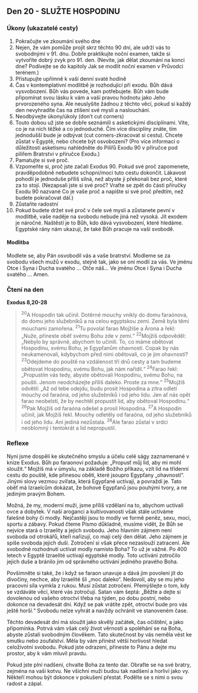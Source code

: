## Den 20 - SLUŽTE HOSPODINU

### Úkony (ukazatelé cesty)

1. Pokračujte ve zkoumání svého dne
1. Nejen, že vám pomůže projít skrz těchto 90 dní, ale udrží vás to svobodnými v 91. dnu. Dobře praktikujte noční examen, takže si vytvoříte dobrý zvyk pro 91. den. (Nevíte, jak dělat zkoumání na konci dne? Podívejte se do kapitoly Jak se modlit noční examen v Průvodci terénem.)
1. Přistupujte upřímně k vaší denní svaté hodině
1. Čas v kontemplativní modlitbě je rozhodující při exodu. Bůh dává vysvobození. Bůh vás povede, kam potřebujete. Bůh vám bude připomínat svou lásku k vám a vaší pravou hodnotu jako Jeho prvorozeného syna. Ale neuslyšíte žádnou z těchto věcí, pokud si každý den nevyhradíte čas na ztišení své mysli a naslouchání.
1. Neodbývejte úkony/úkoly (don’t cut corners)
1. Touto dobou už jste se dobře seznámili s asketickými disciplínami. Víte, co je na nich těžké a co jednoduché. Čím více disciplíny znáte, tím jednodušší bude je odbývat (cut corners-zkracovat si cestu). Chcete zůstat v Egyptě, nebo chcete být osvobozeni? (Pro více informací o důležitosti asketismu nahlédněte do Pilířů Exodu 90 v příručce pod pilířem Bratrství v příručce Exodu.)
1. Pamatujte si své proč.
1. Vzpomeňte si, proč jste začali Exodus 90. Pokud své proč zapomenete, pravděpodobně nebudete schopni/moci tuto cestu dokončit. Lákavost pohodlí je jednoduše příliš silná, než abyste ji překonali bez proč, které za to stojí. (Nezapsali jste si své proč? Vraťte se zpět do části příručky Exodu 90 nazvané Co je vaše proč a napište si své proč předtím, než budete pokračovat dál.)
1. Zůstaňte radostní
1. Pokud budete držet své proč v čele své mysli a zůstanete pevní v modlitbě, vaše naděje na svobodu nebude jiná než vysoká. Jít exodem je náročné. Naštěstí je to Bůh, kdo dává vysvobození, které hledáme. Egyptské rány nám ukazují, že také Bůh pracuje na vaší svobodě.

#### Modlitba

Modlete se, aby Pán osvobodil vás a vaše bratrství.
Modleme se za svobodu všech mužů v exodu, stejně tak, jako se oni modlí za vás.
Ve jménu Otce i Syna i Ducha svatého … Otče náš… Ve jménu Otce i Syna i Ducha svatého … Amen.

### Čtení na den

**Exodus 8,20-28**

> <sup>20</sup>A Hospodin tak učinil. Dotěrné mouchy vnikly do domu faraónova, do domu jeho služebníků a na celou egyptskou zemi. Země byla těmi mouchami zamořena.
> <sup>21</sup>Tu povolal farao Mojžíše a Árona a řekl: „Nuže, přineste oběť svému Bohu zde v zemi.“
> <sup>22</sup>Mojžíš odpověděl: „Nebylo by správné, abychom to učinili. To, co máme obětovat Hospodinu, svému Bohu, je Egypťanům ohavností. Copak by nás neukamenovali, kdybychom před nimi obětovali, co je jim ohavností?
> <sup>23</sup>Odejdeme do pouště na vzdálenost tří dnů cesty a tam budeme obětovat Hospodinu, svému Bohu, jak nám nařídil.“
> <sup>24</sup>Farao řekl: „Propustím vás tedy, abyste obětovali Hospodinu, svému Bohu, na poušti. Jenom neodcházejte příliš daleko. Proste za mne.“
> <sup>25</sup>Mojžíš odvětil: „Až od tebe odejdu, budu prosit Hospodina a zítra odletí mouchy od faraóna, od jeho služebníků i od jeho lidu. Jen ať nás opět farao neobelstí, že by nechtěl propustit lid, aby obětoval Hospodinu.“
> <sup>26</sup>Pak Mojžíš od faraóna odešel a prosil Hospodina.
> <sup>27</sup>A Hospodin učinil, jak Mojžíš řekl. Mouchy odletěly od faraóna, od jeho služebníků i od jeho lidu. Ani jediná nezůstala.
> <sup>28</sup>Ale farao zůstal v srdci neoblomný i tentokrát a lid nepropustil.

### Reflexe

Nyní jsme dospěli ke skutečného smyslu a účelu celé ságy zaznamenané v knize Exodus. Bůh po
faraonovi požaduje: „Propusť můj lid, aby mi mohl sloužit.“ Mojžíš má v úmyslu, na základě Božího
příkazu, vzít lid na třídenní cestu do pouště, kde přinesou oběti, které jsoupro Egypťany „ohavností“.
Jinými slovy vezmou zvířata, která Egypťané uctívají, a povraždí je. Tato oběť má Izraelcům dokázat, že
bohové Egypťanů jsou pouhými tvory, a ne jediným pravým Bohem.

Možná, že my, moderní muži, jsme příliš vzdělaní na to, abychom uctívali ovce a dobytek. V naší
aroganci a kultivovanosti však stále uctíváme falešné bohy či modly. Nejčastěji jsou to modly ve formě
peněz, sexu, moci, sportu a zábavy. Pokud čteme Písmo důkladně, musíme vidět, že Bůh se nejvíce stará
o Izraelity a jejich svobodu. Jeho hlavním zájmem není svoboda od otrokářů, kteří nařizují, co mají celý
den dělat. Jeho zájmem je spíše svoboda jejich duší. Zotročení si však přece nezaslouží zatracení. Ale
svobodné rozhodnutí uctívat modly namísto Boha? To už je vážné. Po 400 letech v Egyptě Izraelité
uctívají egyptské modly. Toto uctívání zotročilo jejich duše a bránilo jim od správného uctívání jediného
pravého Boha.

Povšimněte si také, že i když se faraon unavuje a dává jim povolení jít do divočiny, nechce, aby Izraelité
šli „moc daleko“. Nedovolí, aby se mu jeho pracovní síla vymkla z rukou. Musí zůstat zotročení.
Přemýšlejte o tom, kdy se vzdáváte věcí, které vás zotročují. Satan vám šeptá: „Běžte a dejte si dovolenou
od vašeho otroctví třeba na týden, po dobu postní, nebo dokonce na devadesát dní. Když se pak vrátíte
zpět, otroctví bude pro vás ještě horší.“ Svobodu nelze vyhrát a navždy ochránit ve stanoveném čase.

Těchto devadesát dní má sloužit jako skvělý začátek, čas očištění, a jako připomínka. Potrvá vám však
celý život věrnosti a spoléhání se na Boha, abyste zůstali svobodným člověkem.
Tato skutečnost by vás neměla vést ke smutku nebo zoufalství. Měla by vám přinést větší horlivost hledat
celoživotní svobodu. Pokud jste odrazeni, přineste to Pánu a dejte mu prostor, aby k vám mluvil pravdu.

Pokud jste plní nadšení, chvalte Boha za tento dar. Obraťte se na své bratry, zejména na vaši kotvu. Ne
všichni muži budou tak nadšení a horliví jako vy. Někteří mohou být dokonce v pokušení přestat. Podělte
se s nimi o svou radost a zápal.
